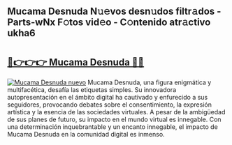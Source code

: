 ## Mucama Desnuda N𝚞𝚎vos desn𝚞dos filtr𝚊dos - Parts-wNx F𝚘tos vid𝚎o - C𝚘ntenido atr𝚊ctivo ukha6

# <h2><a href="http://mb2yxe.tromn.icu/?c=Mucama+Desnuda">🔗👉👉👉 Mucama Desnuda 🔗🔗</a></h2>

[![Mucama Desnuda nuevo](https://i.imgur.com/pEAQMta.gif)](http://mb2yxe.tromn.icu/?c=Mucama+Desnuda)
Mucama Desnuda, una figura enigmática y multifacética, desafía las etiquetas simples. Su innovadora autopresentación en el ámbito digital ha cautivado y enfurecido a sus seguidores, provocando debates sobre el consentimiento, la expresión artística y la esencia de las sociedades virtuales. A pesar de la ambigüedad de sus planes de futuro, su impacto en el mundo virtual es innegable. Con una determinación inquebrantable y un encanto innegable, el impacto de Mucama Desnuda en la comunidad digital es inmenso.
